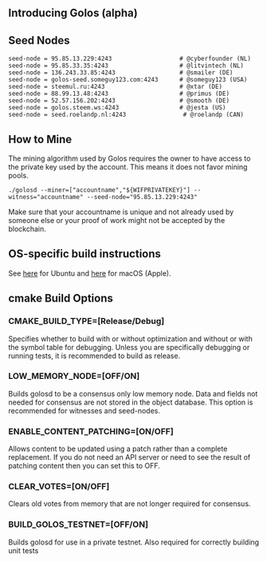 Introducing Golos (alpha)
-----------------

Seed Nodes
----------
```
seed-node = 95.85.13.229:4243                   # @cyberfounder (NL)
seed-node = 95.85.33.35:4243                    # @litvintech (NL)
seed-node = 136.243.33.85:4243                  # @smailer (DE)
seed-node = golos-seed.someguy123.com:4243      # @someguy123 (USA)
seed-node = steemul.ru:4243                     # @xtar (DE)
seed-node = 88.99.13.48:4243                    # @primus (DE)
seed-node = 52.57.156.202:4243                  # @smooth (DE)
seed-node = golos.steem.ws:4243                 # @jesta (US)
seed-node = seed.roelandp.nl:4243                # @roelandp (CAN)
```

How to Mine
-----------

The mining algorithm used by Golos requires the owner to have access to the private key
used by the account. This means it does not favor mining pools.

    ./golosd --miner=["accountname","${WIFPRIVATEKEY}"] --witness="accountname" --seed-node="95.85.13.229:4243"

Make sure that your accountname is unique and not already used by someone else or your proof of work
might not be accepted by the blockchain.

OS-specific build instructions
------------------------------

See [here](https://wiki.golos.io/3-guides/ubuntu_guide.html) for Ubuntu and [here](https://wiki.golos.io/3-guides/osx_guide.html) for macOS (Apple).

cmake Build Options
--------------------------

### CMAKE_BUILD_TYPE=[Release/Debug]

Specifies whether to build with or without optimization and without or with the symbol table for debugging. Unless you are specifically
debugging or running tests, it is recommended to build as release.

### LOW_MEMORY_NODE=[OFF/ON]

Builds golosd to be a consensus only low memory node. Data and fields not needed for consensus are not stored in the object database.
This option is recommended for witnesses and seed-nodes.

### ENABLE_CONTENT_PATCHING=[ON/OFF]

Allows content to be updated using a patch rather than a complete replacement.
If you do not need an API server or need to see the result of patching content then you can set this to OFF.

### CLEAR_VOTES=[ON/OFF]

Clears old votes from memory that are not longer required for consensus.

### BUILD_GOLOS_TESTNET=[OFF/ON]

Builds golosd for use in a private testnet. Also required for correctly building unit tests
